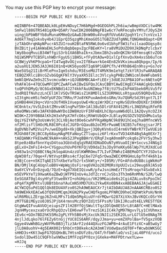 You may use this PGP key to encrypt your message:

        -----BEGIN PGP PUBLIC KEY BLOCK-----

        mQINBF6+47QBEADLk0LpEHvNDuyC7H6bMgd+0GEOGhPL2h6iw/wBmpVXDCitw4MK
        SmFw1l88GTRS481gXN+Q5AP/7owCDK2006BNgFB1w6cY7eRFmcq8vYMYufJOySZH
        uingjbPbWBFYb8uMunaKMHeQzGAwDJBnW00u4VvqRfUVu6AV2pqhY1rc7cnVzx1J
        Ad6kT7mqIokvby4b4J1EprQ35qzgMhiKmoGO51TGBZZUd7gNNLfQNGHm8Qapt+EM
        jzTAbOhrqHApNPucrA5ZUIrouH2BtaFN5RWL0o6vd1bhyF5W3ifxilxaoDUqsy8c
        BVZBitjy41AkWaEHL5oPdsBqbQepvZgcFBEeKY+lra8VMiDUZD9XJkDNqPzlcbxY
        lWy8boqMvuiB34WffgiS3rb1XA6BhaIk+xJbmxIBh2vaOnQKINrG0fmnsqKtvZOO
        hQiWSMPVTCB5FLnhWDrFgyUSj1BH5L+fFyOtAOw+D1xlCpfXnvQvXm4xsSb6uTcm
        GCBWjyVhKP9cpaG+fI4Twg8vOGjvx2IfBkwxrkGe4En82kVKximua8Qkpgx/Ip/6
        a2uaXU1JEN5JA3JK6I01nQ+UK56yod6TIq69P1GBPCfh/4YRhB64En9hsy+Gs7oV
        Wae5USq21IiBrMlePnxIqm5shdu/R5EseMUJT4MVK9m1eYqt7zkYlR3sFwARAQAB
        tEBQZXRlciBVcGZvbGQgKFNlY3VyaXR5IElzc3VlcykgPHBzZWN1cml0eWFubm91
        bmNlQHVwZm9sZC5vcmcudWs+iQJUBBMBCAA+FiEErj3dUEJUJPBA1OFxc6NEtoQP
        VhAFAl6+47QCGwMFCQPCZwAFCwkIBwIGFQoJCAsCBBYCAwECHgECF4AACgkQc6NE
        toQPVhDMyQ/8C6GxEKNBd14J274kkFAuUNIWep7f8jtU75uIkP4A5bek6MiVu5fV
        3odRQIfNuhzzLnCEl1KlVSQvTRSWisZ1K8MDlLSZ3URMAULsRtgauUS9QRQv82ue
        sI3tgHceH5ifmOfpUFZOcTRRo/PJo8YKPuxAmdn6sGRm/Xu7QbMzSdJ9tgnt7LIf
        pSHBU4H419q+cVUro3UfHOk1VuepsUwE+NcqiWrXDCzrvpNvSEU9ndDUXEr3X06R
        HC0nktx/Vv5LDsktZMnv4KlnqPwY5N+1Al38u5DlrUFAV4S2MirL3NQ5RqiRfeFB
        eReOMWscW6v3AFKhB0wWYDo1DW8HzUrFIRFmBXLhC0pnumW6dQlLIA2QvyXcOZJX
        WI0K+ZJ9Y0B8AlKh2H3xhPpX7HfcO6sjRhWtUbQO+JLBlay9GSDZV3Q5DdMu1uSp
        QqiYGIYAPg3oUsWv9j3CLVBjAot0Oe6cwhPFKgANpNC9k89U1hCeqJha8MfncWV5
        nf2MlisflSHOcMLR8C0PcdzCJGFDrGQau8b2oCM5rPwaWElNIB57ufHzgjsarJPI
        8gDVNb7wM2VuiPv/weEDgd8+XkjQBZgy+j3Q0yKVn6sdI4rm6VfWBrR7YIwVUEi0
        MJGh08f2KjBCC8y68ayHAgPEFaNoyCZTlupuiz6FlrKxvTVD34XR4Bq5Ag0EXr7j
        tAEQANKrFkEUwNC9kAH+nAkS2JPegBBHrV/ERqFJxqA0nm8Pcokq6s2FVr5y3hw3
        8tpe0z4BafbnnYqsD4toa3GbVxEqSgVRAEXDNaDOuN7yHVuaOIjW+SxcvsJ4NGg3
        gELxU+ZmFsI4+b+CYGgpuzhUvP6YKFQjVD9daI3sJDy9YeKKy66lWp7YLMJXdCud
        x983w1n2tQ8BCtNqJkSopAUn4zzUlKWMROmuT7LIvFZRWhzI4BEMoDTCYFJSDxta
        dpW38fz/70qe+F/NtVvptBRss4cfJgC6e72Fq5rOwaZWECXM9GHoL6pfhf4k6h1a
        e3BjCce+n5KITqAEISTnXbeYafb2rtx5kWty+/+I05M//FG+AFdv0U88cigWkHoP
        BN/OMjlKgC4UqnloB0V+WpWqjOsFireq6VH2o202MORsVpUUIvix29eug69JA5sQ
        0a6YCVYvOrDzguQ/7QzE+4gd7XbEIQivwR/pfwJsniHmEzTT5sMroqxY4SxbEvk1
        m5EVPkYeTi9XwaK6aZBwDjWTP9InUv4uJdTZcrnCJvSbs3Th3m6RnMhN/S2R/lwQ
        EeSGXAT0gl4syHYyF3twe0kYI+ohUHpio/VK29MGaide6s2Cgi4ZALuv8sPpoIkC
        oPq4fXgMFKtvlU8BtbbnaYAuCmN5XMD7UXs2Ykw0Xo0BN4xxABEBAAGJAjwEGAEI
        ACYWIQSuPd1QQlQk8EDU4XFzo0S2hA9WEAUCXr7jtAIbDAUJA8JnAAAKCRBzo0S2
        hA9WEHkXEACw63fQ9VDMCqmJKGN2PkywCHQfkgomLPFNRCD9heCXQhWtkPsH/NnN
        wlR6MbLLZErgpJ6Zn4LMFs71dQm5Mg4iuUYrdrMQwrG287XiVXnJBvVKQCcOSrYH
        zM7TGBiMEyzo0J0SJPjbX4rmnsMcz9DYZd1t5FPssM/lDkIJRcudt4ELVRE5TfEK
        GtgWwQIFvuAVUOjeiupsZF1lH2BYfQjSWultTqz2DlQm8ES5rL8tABfC+HElMAxb
        JqnHMycexzxaOrUcRhpQ3zvlEH6vwFTvTrezS1KiIC4k7gM97Ngvv7Ly1CVUhmxz
        IEv6c+GOn7BD2hK55Mo2gPLYFh5B0sMjXxcUk3NJIi2SEK2OLurLG7lU5e8NAg7R
        4njlJdLqko76lFEZy6tnGjjYUC8IS6ARF/dqyJJma+yu+emZXPolBa+fV5gxzVOB
        Ggye4VwWhBGzyWVFMvBB3jTiz3ArF2zd44QXuzFGJWPB+4rAuE1FtzXC+aB5wUy7
        jlL0A8uohV+4g5EAK002rbhbCntD8kekcA2A3mKlVUdwQauSQT0F+fWcwbUWKSGC
        sHHD3s+KKt3wpFG7QSQHxBL7HtsnDUfz8s/O4T/hfbWhlaO/vsIjaL40PYd/ucoJ
        SxdolIDw451C9QFhlwVWOwz1MfFzqSPY0zxjGXeke+M4FPDtrwxYLw==
        =HJJq
        -----END PGP PUBLIC KEY BLOCK-----